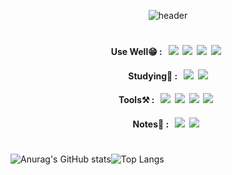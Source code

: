 <div align="center">


  ![header](https://capsule-render.vercel.app/api?type=waving&color=0:aa9bd4,50:8669D4,100:5f36cf&height=300&section=header&text=Chaen&fontSize=90&fontColor=93FFD2&fontAlignY=30&fontAlign=75&desc=github&descSize=55&descAlign=82)
</div>

#

<div align="center">
  
#### Use Well😁 : &nbsp;&nbsp;<img src="https://img.shields.io/badge/Python-3776AB?style=for-the-badge&logo=Python&logoColor=white">&nbsp;&nbsp;<img src="https://img.shields.io/badge/HTML5-E34F26?style=for-the-badge&logo=HTML5&logoColor=white">&nbsp;&nbsp;<img src="https://img.shields.io/badge/CSS3-1572B6?style=for-the-badge&logo=CSS3&logoColor=white">&nbsp;&nbsp;<img src="https://img.shields.io/badge/JavaScript-F7DF1E?style=for-the-badge&logo=JavaScript&logoColor=black">&nbsp;&nbsp;
#### Studying📕 : &nbsp;&nbsp;<img src="https://img.shields.io/badge/React-61DAFB?style=for-the-badge&logo=React&logoColor=black">&nbsp;&nbsp;<img src="https://img.shields.io/badge/Django-092E20?style=for-the-badge&logo=Django&logoColor=white">
#### Tools⚒️ : &nbsp;&nbsp;<img src="https://img.shields.io/badge/GitHub-181717?style=for-the-badge&logo=GitHub&logoColor=white">&nbsp;&nbsp;<img src="https://img.shields.io/badge/Visual Studio Code-007ACC?style=for-the-badge&logo=Visual Studio Code&logoColor=white">&nbsp;&nbsp;<img src="https://img.shields.io/badge/iTerm2-000000?style=for-the-badge&logo=iTerm2&logoColor=white">&nbsp;&nbsp;<img src="https://img.shields.io/badge/GitKraken-179287?style=for-the-badge&logo=GitKraken&logoColor=white">&nbsp;&nbsp;
#### Notes📝 : &nbsp;&nbsp;<img src="https://img.shields.io/badge/Notion-000000?style=for-the-badge&logo=Notion&logoColor=white">&nbsp;&nbsp;<img src="https://img.shields.io/badge/Velog-20C997?style=for-the-badge&logo=Velog&logoColor=white">&nbsp;&nbsp;
  
</div>

#

![Anurag's GitHub stats](https://github-readme-stats.vercel.app/api?username=limce21&show_icons=true&theme=aura)![Top Langs](https://github-readme-stats.vercel.app/api/top-langs/?username=limce21&theme=aura)
#


<!-- ### Hi there 👋 I'm Chaen Lim -->

<!--
**limce21/limce21** is a ✨ _special_ ✨ repository because its `README.md` (this file) appears on your GitHub profile.

Here are some ideas to get you started:

- 🔭 I’m currently working on ...
- 🌱 I’m currently learning ...
- 👯 I’m looking to collaborate on ...
- 🤔 I’m looking for help with ...
- 💬 Ask me about ...
- 📫 How to reach me: ...
- 😄 Pronouns: ...
- ⚡ Fun fact: ...
-->
